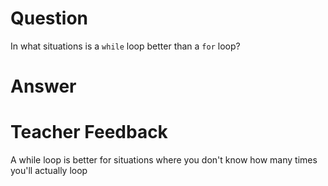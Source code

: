 # Question
In what situations is a `while` loop better than a `for` loop?

# Answer


# Teacher Feedback
A while loop is better for situations where you don't know how many times you'll actually loop